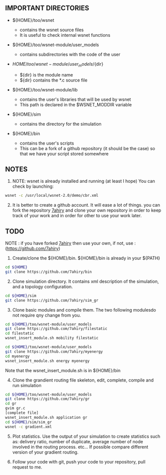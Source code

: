 ## IMPORTANT DIRECTORIES

- ${HOME}/too/wsnet
  - contains the wsnet source files
  - It is useful to check internal wsnet functions

- ${HOME}/too/wsnet-module/user_models 
  - contains subdirectories with the code of the user

- ${HOME}/too/wsnet-module/user_models/${dir}
  - ${dir} is the module name
  - ${dir} contains the *.c source file


- ${HOME}/too/wsnet-module/lib
  - contains the user's libraries that will be used by wsnet
  - This path is declared in the $WSNET_MODDIR variable

- ${HOME}/sim
  - contains the directory for the simulation

- ${HOME}/bin
  - contains the user's scripts
  - This can be a fork of a github repository (it should be the case) so that we have your script stored somewhere


## NOTES

1. NOTE: wsnet is already installed and running (at least I hope)
You can check by launching: 
```sh
wsnet -c /usr/local/wsnet-2.0/demo/cbr.xml
```
2. It is better to create a github account. It will ease a lot of things. you can fork the repository [7ahiry](https://github.com/7ahiry) and clone your own repository in order to keep track of your work and in order for other to use your work later.

## TODO
NOTE : if you have forked [7ahiry](https://github.com/7ahiry) then use your own, if not, use : (https://github.com/7ahiry)

1. Create/clone the ${HOME}/bin. ${HOME}/bin is already in your ${PATH}
```sh
cd ${HOME}
git clone https://github.com/7ahiry/bin
```

2. Clone simulation directory. It contains xml description of the simulation, and a topology configuration.
```sh
cd ${HOME}/sim
git clone https://github.com/7ahiry/sim_gr
```

3. Clone basic modules and compile them. The two following modulesdo not require qny change from you. 
```sh
cd ${HOME}/too/wsnet-module/user_models
git clone https://github.com/7ahiry/filestatic
cd filestatic
wsnet_insert_module.sh mobility filestatic
```
```sh
cd ${HOME}/too/wsnet-module/user_models
git clone https://github.com/7ahiry/myenergy
cd myenergy
wsnet_insert_module.sh energy myenergy
```
Note that the wsnet_insert_module.sh is in ${HOME}/bin

4. Clone the grandient routing file skeleton, edit, complete, compile and run simulation
```sh
cd ${HOME}/too/wsnet-module/user_models
git clone https://github.com/7ahiry/gr
cd gr
gvim gr.c
[complete file]
wsnet_insert_module.sh application gr 
cd ${HOME}/sim/sim_gr
wsnet -c gradient.xml
```

5. Plot statistics. Use the output of your simulation to create statistics such as: delivery ratio, number of duplicate, average number of node involved in the routing process. etc... If possible compare different version of your gradient routing. 

6. Follow your code with git, push your code to your repository, pull request to me. 

